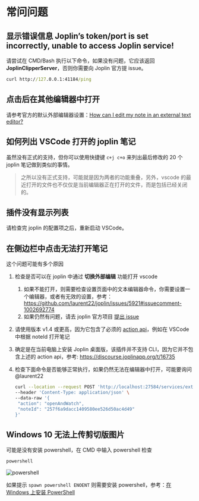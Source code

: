# 常问问题

## 显示错误信息 **Joplin’s token/port is set incorrectly, unable to access Joplin service!**

请尝试在 CMD/Bash 执行以下命令，如果没有问题，它应该返回 **JoplinClipperServer**，否则你需要向 Joplin 官方提 issue。

```cmd
curl http://127.0.0.1:41184/ping
```

## 点击后在其他编辑器中打开

请参考官方的默认外部编辑器设置：[How can I edit my note in an external text editor?](https://joplinapp.org/faq/#how-can-i-edit-my-note-in-an-external-text-editor)

## 如何列出 VSCode 打开的 joplin 笔记

虽然没有正式的支持，但你可以使用快捷键 `c+j c+o` 来列出最后修改的 20 个 joplin 笔记做到类似的事情。

> 之所以没有正式支持，可能就是因为两者的功能重叠，另外，vscode 的最近打开的文件也不仅仅是当前编辑器正在打开的文件，而是包括已经关闭的。

## 插件没有显示列表

请检查完 joplin 的配置项之后，重新启动 VSCode。

## 在侧边栏中点击无法打开笔记

这个问题可能有多个原因

1. 检查是否可以在 joplin 中通过 **切换外部编辑** 功能打开 vscode
   1. 如果不能打开，则需要检查设置页面中的文本编辑器命令，你需要设置一个编辑器，或者有无效的设置，参考：<https://github.com/laurent22/joplin/issues/5921#issuecomment-1002692774>
   2. 如果仍然有问题，请去 joplin 官方项目 [提出 issue](https://github.com/laurent22/joplin/issues)
2. 请使用版本 v1.4 或更高，因为它包含了必须的 [action api](https://discourse.joplinapp.org/t/9277/11)，例如在 VSCode 中根据 noteId 打开笔记
3. 确定是在当前电脑上安装 Joplin 桌面版，该插件并不支持 CLI，因为它并不包含上述的 action api，参考: <https://discourse.joplinapp.org/t/16735>
4. 检查下面命令是否能够正常执行，如果仍然无法在编辑器中打开，可能要询问 @laurent22

   ```sh
   curl --location --request POST 'http://localhost:27584/services/externalEditWatcher?token=***' \
   --header 'Content-Type: application/json' \
   --data-raw '{
    "action": "openAndWatch",
    "noteId": "257f6a9dacc1409580ee526d50ac4d49"
   }'
   ```

## Windows 10 无法上传剪切版图片

可能是没有安装 powershell，在 CMD 中输入 powershell 检查

```sh
powershell
```

![powershell](https://user-images.githubusercontent.com/24560368/115563663-5d855c00-a2ea-11eb-8b08-dfa7dd773601.png)

如果提示 `spawn powershell ENOENT` 则需要安装 powershell，参考：[在 Windows 上安装 PowerShell](https://docs.microsoft.com/en-us/powershell/scripting/install/installing-powershell-core-on-windows?view=powershell-7.1)

